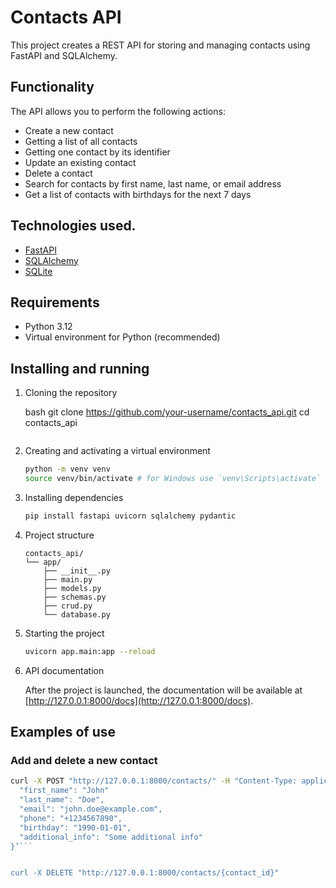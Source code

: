 # Contacts API

This project creates a REST API for storing and managing contacts using FastAPI and SQLAlchemy.

## Functionality

The API allows you to perform the following actions:
- Create a new contact
- Getting a list of all contacts
- Getting one contact by its identifier
- Update an existing contact
- Delete a contact
- Search for contacts by first name, last name, or email address
- Get a list of contacts with birthdays for the next 7 days

## Technologies used.

- [FastAPI](https://fastapi.tiangolo.com/)
- [SQLAlchemy](https://www.sqlalchemy.org/)
- [SQLite](https://www.sqlite.org/)

## Requirements

- Python 3.12
- Virtual environment for Python (recommended)

## Installing and running

1. Cloning the repository

    bash
    git clone https://github.com/your-username/contacts_api.git
    cd contacts_api
    ```

2. Creating and activating a virtual environment

    ```bash
    python -m venv venv
    source venv/bin/activate # for Windows use `venv\Scripts\activate`
    ```

3. Installing dependencies

    ```bash
    pip install fastapi uvicorn sqlalchemy pydantic
    ```

4. Project structure

    ```plaintext
    contacts_api/
    └── app/
        ├── __init__.py
        ├── main.py
        ├── models.py
        ├── schemas.py
        ├── crud.py
        └── database.py
    ```

5. Starting the project

    ```bash
    uvicorn app.main:app --reload
    ```



6. API documentation

    After the project is launched, the documentation will be available at [http://127.0.0.1:8000/docs](http://127.0.0.1:8000/docs).

## Examples of use

### Add and delete a new contact

```bash
curl -X POST "http://127.0.0.1:8000/contacts/" -H "Content-Type: application/json" -d '{
  "first_name": "John"
  "last_name": "Doe",
  "email": "john.doe@example.com",
  "phone": "+1234567890",
  "birthday": "1990-01-01",
  "additional_info": "Some additional info"
}’```


curl -X DELETE "http://127.0.0.1:8000/contacts/{contact_id}"
